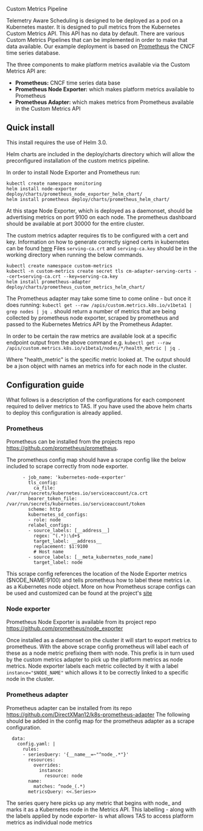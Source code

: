  Custom Metrics Pipeline

Telemetry Aware Scheduling is designed to be deployed as a pod on a Kubernetes master. It is designed to pull metrics from the Kubernetes Custom Metrics API. This API has no data by default. There are various Custom Metrics Pipelines that can be implemented in order to make that data available. Our example deployment is based on [Prometheus](https://github.com/prometheus/prometheus) the CNCF time series database.

The three components to make platform metrics available via the Custom Metrics API are:
- **Prometheus:** CNCF time series data base
- **Prometheus Node Exporter:** which makes platform metrics available to Prometheus
- **Prometheus Adapter:** which makes metrics from Prometheus available in the Custom Metrics API

## Quick install
This install requires the use of Helm 3.0.

Helm charts are included in the deploy/charts directory which will allow the preconfigured installation of the custom metrics pipeline.

In order to install Node Exporter and Prometheus run:
````
kubectl create namespace monitoring
helm install node-exporter deploy/charts/prometheus_node_exporter_helm_chart/
helm install prometheus deploy/charts/prometheus_helm_chart/
````
At this stage Node Exporter, which is deployed as a daemonset, should be advertising metrics on port 9100 on each node. The prometheus dashboard should be available at port 30000 for the entire cluster.

The custom metrics adapter requires tls to be configured with a cert and key.
Information on how to generate correctly signed certs in kubernetes can be found [here](https://github.com/kubernetes-sigs/apiserver-builder-alpha/blob/master/docs/concepts/auth.md)
Files ``serving-ca.crt`` and ``serving-ca.key`` should be in the working directory when running the below commands.

````
kubectl create namespace custom-metrics
kubectl -n custom-metrics create secret tls cm-adapter-serving-certs --cert=serving-ca.crt --key=serving-ca.key
helm install prometheus-adapter deploy/charts/prometheus_custom_metrics_helm_chart/
````

The Prometheus adapter may take some time to come online - but once it does running:
``kubectl get --raw /apis/custom.metrics.k8s.io/v1beta1 | grep nodes | jq .``
should return a number of metrics that are being collected by prometheus node exporter, scraped by prometheus and passed to the Kubernetes Metrics API by the Prometheus Adapter.

In order to be certain the raw metrics are available look at a specific endpoint output from the above command e.g.
``kubectl get --raw /apis/custom.metrics.k8s.io/v1beta1/nodes/*/health_metric | jq .``

Where "health_metric" is the specific metric looked at. The output should be a json object with names an metrics info for each node in the cluster.

## Configuration guide 
What follows is a description of the configurations for each component required to deliver metrics to TAS. 
If you have used the above helm charts to deploy this configuration is already applied. 
### Prometheus 
Prometheus can be installed from the projects repo https://github.com/prometheus/prometheus.

The prometheus config map should have a scrape config like the below included to scrape correctly from node exporter. 

````
      - job_name: 'kubernetes-node-exporter'
        tls_config:
          ca_file: /var/run/secrets/kubernetes.io/serviceaccount/ca.crt
        bearer_token_file: /var/run/secrets/kubernetes.io/serviceaccount/token
        scheme: http
        kubernetes_sd_configs:
        - role: node
        relabel_configs:
        - source_labels: [__address__]
          regex: ^(.*):\d+$
          target_label: __address__
          replacement: $1:9100
          # Host name
        - source_labels: [__meta_kubernetes_node_name]
          target_label: node

````
This scrape config references the location of the Node Exporter metrics ($NODE_NAME:9100) and tells prometheus how to label these metrics i.e. as a Kubernetes node object.
More on how Prometheus scrape configs can be used and customized can be found at the project's [site](https://prometheus.io/docs/prometheus/latest/configuration/configuration/)
### Node exporter
Prometheus Node Exporter is available from its project repo https://github.com/prometheus/node_exporter

Once installed as a daemonset on the cluster it will start to export metrics to prometheus. With the above scrape config prometheus will label each of these as a node metric prefixing them with node. This prefix is in turn used by the custom metrics adapter to pick up the platform metrics as node metrics.
Node exporter labels each metric collected by it with a label ``instance="$NODE_NAME"`` which allows it to be correctly linked to a specific node in the cluster.

### Prometheus adapter
Prometheus adapter can be installed from its repo https://github.com/DirectXMan12/k8s-prometheus-adapter
The following should be added in the config map for the prometheus adapter as a scrape configuration.
````
  data:
    config.yaml: |
      rules:
      - seriesQuery: '{__name__=~"^node_.*"}'
        resources:
          overrides:
            instance:
              resource: node
        name:
          matches: ^node_(.*)
        metricsQuery: <<.Series>>

````
The series query here picks up any metric that begins with node_ and marks it as a Kubernetes node in the Metrics API.
This labelling - along with the labels applied by node exporter-  is what allows TAS to access platform metrics as individual node metrics
